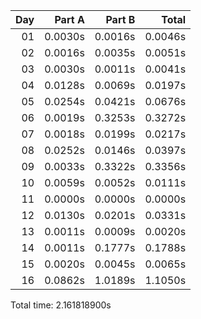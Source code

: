 | Day |  Part A |  Part B |   Total |
|---:|--------:|--------:|--------:|
| 01 | 0.0030s | 0.0016s | 0.0046s |
| 02 | 0.0016s | 0.0035s | 0.0051s |
| 03 | 0.0030s | 0.0011s | 0.0041s |
| 04 | 0.0128s | 0.0069s | 0.0197s |
| 05 | 0.0254s | 0.0421s | 0.0676s |
| 06 | 0.0019s | 0.3253s | 0.3272s |
| 07 | 0.0018s | 0.0199s | 0.0217s |
| 08 | 0.0252s | 0.0146s | 0.0397s |
| 09 | 0.0033s | 0.3322s | 0.3356s |
| 10 | 0.0059s | 0.0052s | 0.0111s |
| 11 | 0.0000s | 0.0000s | 0.0000s |
| 12 | 0.0130s | 0.0201s | 0.0331s |
| 13 | 0.0011s | 0.0009s | 0.0020s |
| 14 | 0.0011s | 0.1777s | 0.1788s |
| 15 | 0.0020s | 0.0045s | 0.0065s |
| 16 | 0.0862s | 1.0189s | 1.1050s |


Total time: 2.161818900s

